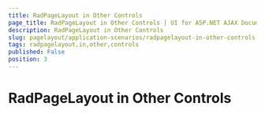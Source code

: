 ```yaml
---
title: RadPageLayout in Other Controls
page_title: RadPageLayout in Other Controls | UI for ASP.NET AJAX Documentation
description: RadPageLayout in Other Controls
slug: pagelayout/application-scenarios/radpagelayout-in-other-controls
tags: radpagelayout,in,other,controls
published: False
position: 3
---
```


# RadPageLayout in Other Controls



## 

